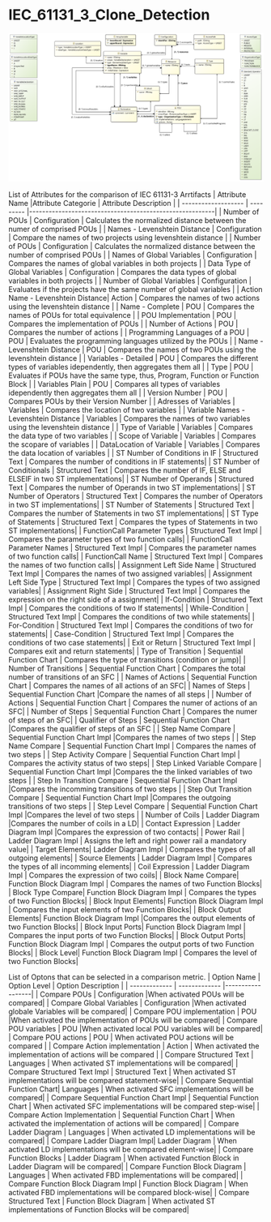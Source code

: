 # IEC_61131_3_Clone_Detection
![Configuration Meta-Model](05%20Images/configuration_meta_model.png "The configuration meta-models represents the strucutre of IEC 61131-3 projects an their parts")


List of Attributes for the comparison of IEC 61131-3 Arrtifacts
| Attribute Name  |Attribute Categorie | Attribute Description |
| ------------------- | --------- |---------------------------------------------------------|
| Number of POUs | Configuration | Calculates the normalized distance between the numer of comprised POUs |
| Names - Levenshtein Distance | Configuration | Compare the names of two projects using levenshtein distance |
| Number of POUs | Configuration | Calculates the normalized distance between the number of comprised POUs |
| Names of Global Variables | Configuration | Compares the names of global variables in both projects |
| Data Type of Global Variables | Configuration | Compares the data types of global variables in both projects |
| Number of Global Variables | Configuration | Evaluates if the projects have the same number of global variables |
| Action Name - Levenshtein Distance| Action | Compares the names of two actions using the levenshtein distance |
| Name - Complete   | POU | Compares the names of POUs for total equivalence |
| POU Implementation  | POU | Compares the implementation of POUs  |
| Number of Actions     | POU | Compares the number of actions |
| Programming Languages of a POU  | POU | Evaluates the programming languages utilized by the POUs |
| Name - Levenshtein Distance    | POU | Compares the names of two POUs using the levenshtein distance |
| Variables - Detailed    | POU | Compares the different types of variables idependently, then aggregates them all  |
| Type    | POU | Evaluates if POUs have the same type, thus, Program, Function or Function Block |
| Variables Plain | POU | Compares all types of variables idependently then aggregates them all |
| Version Number  | POU | Compares POUs by their Version Number |
| Adresses of Variables  | Variables | Compares the location of two variables |
| Variable Names - Levenshtein Distance | Variables | Compares the names of two variables using the levenshtein distance |
| Type of Variable | Variables | Compares the data type of two variables |
| Scope of Variable   | Variables | Compares the scopare of variables |
| DataLocation of Variable   | Variables | Compares the data location of variables |
| ST Number of Conditions in IF   | Structured Text | Compares the number of conditions in IF statements|
| ST Number of Conditionals  | Structured Text | Compares the number of IF, ELSE and ELSEIF in two ST implementations|
| ST Number of Operands   | Structured Text | Compares the number of Operands in two ST implementations|
| ST Number of Operators   | Structured Text | Compares the number of Operators in two ST implementations|
| ST Number of Statements   | Structured Text | Compares the number of Statements in two ST implementations|
| ST Type of Statements   | Structured Text | Compares the types of Statements in two ST implementations|
| FunctionCall Parameter Types  | Structured Text Impl | Compares the parameter types of two function calls|
| FunctionCall Parameter Names  | Structured Text Impl | Compares the parameter names of two function calls|
| FunctionCall Name  | Structured Text Impl | Compares the names of two function calls|
| Assignment Left Side Name  | Structured Text Impl | Compares the names of two assigned variables|
| Assignment Left Side Type  | Structured Text Impl | Compares the types of two assigned variables|
| Assignment Right Side  | Structured Text Impl | Compares the expression on the right side of a assignment|
| If-Condition  | Structured Text Impl | Compares the conditions of two If statements|
| While-Condition  | Structured Text Impl | Compares the conditions of two while statements|
| For-Condition  | Structured Text Impl | Compares the conditions of two for statements|
| Case-Condition  | Structured Text Impl | Compares the conditions of two case statements|
| Exit or Return  | Structured Text Impl | Compares exit and return statements|
| Type of Transition  | Sequential Function Chart |  Compares the type of transitions (condition or jump)|
| Number of Transitions  | Sequential Function Chart | Compares the total number of transitions of an SFC |
| Names of Actions  | Sequential Function Chart | Compares the names of all actions of an SFC|
| Names of Steps | Sequential Function Chart |Compare the names of all steps |
| Number of Actions  | Sequential Function Chart | Compares the numer of actions of an SFC|
| Number of Steps  | Sequential Function Chart | Compares the numer of steps of an SFC|
| Qualifier of Steps  | Sequential Function Chart |Compares the qualifier of steps of an SFC |
| Step Name Compare  | Sequential Function Chart Impl |Compares the names of two steps |
| Step Name Compare  | Sequential Function Chart Impl | Compares the names of two steps |
| Step Activity Compare  | Sequential Function Chart Impl | Compares the activity status of two steps|
| Step Linked Variable Compare  | Sequential Function Chart Impl |Compares the the linked variables of two steps |
| Step In Transition Compare | Sequential Function Chart Impl |Compares the incomming transitions of two steps |
| Step Out Transition Compare | Sequential Function Chart Impl |Compares the outgoing transitions of two steps |
| Step Level Compare | Sequential Function Chart Impl |Compares the level of two steps |
| Number of Coils | Ladder Diagram |Compares the number of coils in a LD|
| Contact Expression | Ladder Diagram Impl |Compares the expression of two contacts|
| Power Rail | Ladder Diagram Impl | Assigns the left and right power rail a mandatory value|
| Target Elements| Ladder Diagram Impl | Compares the types of all outgoing elements|
| Source Elements | Ladder Diagram Impl | Compares the types of all incomming elements|
| Coil Expression | Ladder Diagram Impl | Compares the expression of two coils|
| Block Name Compare| Function Block Diagram Impl | Compares the names of two Function Blocks|
| Block Type Compare| Function Block Diagram Impl | Compares the types of two Function Blocks|
| Block Input Elements| Function Block Diagram Impl | Compares the input elements of two Function Blocks|
| Block Output Elements| Function Block Diagram Impl |Compares the output elements of two Function Blocks|
| Block Input Ports| Function Block Diagram Impl | Compares the input ports of two Function Blocks|
| Block Output Ports| Function Block Diagram Impl | Compares the output ports of two Function Blocks|
| Block Level| Function Block Diagram Impl | Compares the level of two Function Blocks|

List of Optons that can be selected in a comparison metric.
| Option Name  | Option Level | Option Description |
| ------------- | ------------- |------------------|
| Compare POUs | Configuration |When activated POUs will be compared|
| Compare Global Variables | Configuration |When activated globale Variables will be compared|
| Compare POU implementation | POU |When activated the implementation of POUs will be compared|
| Compare POU variables | POU |When activated local POU variables will be compared|
| Compare POU actions | POU |  When activated POU actions will be compared |
| Compare Action implementation | Action |  When activated the implementation of actions will be compared |
| Compare Structured Text | Languages |  When activated ST implementations will be compared|
| Compare Structured Text Impl | Structured Text |  When activated ST implementations will be compared statement-wise|
| Compare Sequential Function Chart| Languages |  When activated SFC implementations will be compared|
| Compare Sequential Function Chart Impl | Sequential Function Chart |  When activated SFC implementations will be compared step-wise|
| Compare Action Implementation | Sequential Function Chart |  When activated the implementation of actions will be compared|
| Compare Ladder Diagram | Languages |  When activated LD implementations will be compared|
| Compare Ladder Diagram Impl| Ladder Diagram  | When activated LD implementations will be compared element-wise|
| Compare Function Blocks | Ladder Diagram  | When activated Function Block in Ladder Diagram will be compared|
| Compare Function Block Diagram | Languages |  When activated FBD implementations will be compared|
| Compare Function Block Diagram Impl |  Function Block Diagram  |  When activated FBD implementations will be compared block-wise|
| Compare Structured Text | Function Block Diagram  |  When activated ST implementations of Function Blocks will be compared|




